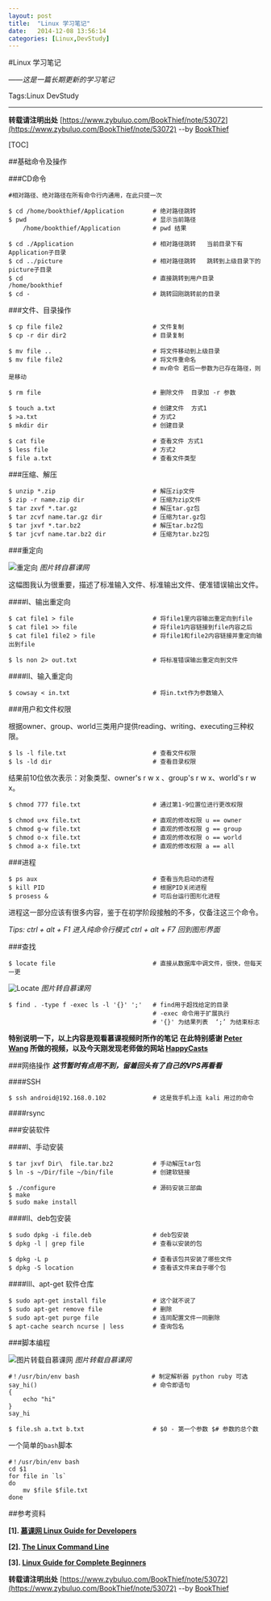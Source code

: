 ```yaml
---
layout: post
title:  "Linux 学习笔记"
date:   2014-12-08 13:56:14
categories: [Linux,DevStudy]
---
```

#Linux 学习笔记

_——这是一篇长期更新的学习笔记_

Tags:Linux DevStudy

---
**转载请注明出处** [https://www.zybuluo.com/BookThief/note/53072](https://www.zybuluo.com/BookThief/note/53072)  --by [BookThief](http://weibo.com/nonboat/)

[TOC]

##基础命令及操作

###CD命令

    #相对路径、绝对路径在所有命令行内通用，在此只提一次
    
    $ cd /home/bookthief/Application        # 绝对路径跳转
    $ pwd                                   # 显示当前路径
        /home/bookthief/Application         # pwd 结果
        
    $ cd ./Application                      # 相对路径跳转   当前目录下有Application子目录
    $ cd ../picture                         # 相对路径跳转   跳转到上级目录下的picture子目录
    $ cd                                    # 直接跳转到用户目录 /home/bookthief
    $ cd -                                  # 跳转回刚跳转前的目录

###文件、目录操作

    $ cp file file2                         # 文件复制
    $ cp -r dir dir2                        # 目录复制
    
    $ mv file ..                            # 将文件移动到上级目录
    $ mv file file2                         # 将文件重命名
                                            # mv命令 若后一参数为已存在路径，则是移动
                                            
    $ rm file                               # 删除文件  目录加 -r 参数
    
    $ touch a.txt                           # 创建文件  方式1
    $ >a.txt                                # 方式2
    $ mkdir dir                             # 创建目录
    
    $ cat file                              # 查看文件 方式1
    $ less file                             # 方式2
    $ file a.txt                            # 查看文件类型
    
###压缩、解压

    $ unzip *.zip                           # 解压zip文件
    $ zip -r name.zip dir                   # 压缩为zip文件
    $ tar zxvf *.tar.gz                     # 解压tar.gz包
    $ tar zcvf name.tar.gz dir              # 压缩为tar.gz包
    $ tar jxvf *.tar.bz2                    # 解压tar.bz2包
    $ tar jcvf name.tar.bz2 dir             # 压缩为tar.bz2包

###重定向

![重定向](https://raw.githubusercontent.com/BookThief-D/pictures/master/Linux/Redirect.jpg  "图片转自慕课网")
*图片转自慕课网*

这幅图我认为很重要，描述了标准输入文件、标准输出文件、便准错误输出文件。

####I、输出重定向
    
    $ cat file1 > file                      # 将file1里内容输出重定向到file
    $ cat file1 >> file                     # 将file1内容链接到file内容之后
    $ cat file1 file2 > file                # 将file1和file2内容链接并重定向输出到file
    
    $ ls non 2> out.txt                     # 将标准错误输出重定向到文件

####II、输入重定向

    $ cowsay < in.txt                       # 将in.txt作为参数输入
    
###用户和文件权限

根据owner、group、world三类用户提供reading、writing、executing三种权限。

    $ ls -l file.txt                        # 查看文件权限
    $ ls -ld dir                            # 查看目录权限

结果前10位依次表示：对象类型、owner's r w x 、group's r w x、world's r w x。

    $ chmod 777 file.txt                    # 通过第1-9位置位进行更改权限
    
    $ chmod u+x file.txt                    # 直观的修改权限 u == owner
    $ chmod g-w file.txt                    # 直观的修改权限 g == group
    $ chmod o-x file.txt                    # 直观的修改权限 o == world
    $ chmod a-x file.txt                    # 直观的修改权限 a == all
    
###进程

    $ ps aux                                # 查看当先启动的进程
    $ kill PID                              # 根据PID关闭进程
    $ prosess &                             # 可后台运行图形化进程

进程这一部分应该有很多内容，鉴于在初学阶段接触的不多，仅备注这三个命令。

_Tips: ctrl + alt + F1 进入纯命令行模式 ctrl + alt + F7 回到图形界面_

###查找

    $ locate file                           # 直接从数据库中调文件，很快，但每天一更

![Locate](https://raw.githubusercontent.com/BookThief-D/pictures/master/Linux/locate.jpg "图片转自慕课网")
*图片转自慕课网*

    $ find . -type f -exec ls -l '{}' ';'   # find用于超找给定的目录
                                            # -exec 命令用于扩展执行 
                                            # '{}' 为结果列表  ‘;’ 为结束标志

**特别说明一下，以上内容是观看慕课视频时所作的笔记**
**在此特别感谢 [Peter Wang](https://github.com/happypeter) 所做的视频，以及今天刚发现老师做的网站 [HappyCasts](http://happycasts.net/)**
    
###网络操作
***这节暂时有点用不到，留着回头有了自己的VPS再看看***

####SSH

    $ ssh android@192.168.0.102             # 这是我手机上连 kali 用过的命令

####rsync


###安装软件

####I、手动安装

    $ tar jxvf Dir\  file.tar.bz2           # 手动解压tar包
    $ ln -s ~/Dir/file ~/bin/file           # 创建软链接
    
    $ ./configure                           # 源码安装三部曲
    $ make
    $ sudo make install

####II、deb包安装

    $ sudo dpkg -i file.deb                 # deb包安装
    $ dpkg -l | grep file                   # 查看以安装的包
    
    $ dpkg -L p                             # 查看该包共安装了哪些文件
    $ dpkg -S location                      # 查看该文件来自于哪个包

####III、apt-get 软件仓库

    $ sudo apt-get install file             # 这个就不说了
    $ sudo apt-get remove file              # 删除
    $ sudo apt-get purge file               # 连同配置文件一同删除
    $ apt-cache search ncurse | less        # 查询包名

###脚本编程

![图片转载自慕课网](https://raw.githubusercontent.com/BookThief-D/pictures/master/Linux/Shell.jpg)
_图片转载自慕课网_

    #！/usr/bin/env bash                    # 制定解析器 python ruby 可选
    say_hi()                                # 命令即语句
    {
        echo "hi"
    }
    say_hi
    
    $ file.sh a.txt b.txt                   # $0 - 第一个参数 $# 参数的总个数
    
一个简单的`bash`脚本

    #！/usr/bin/env bash
    cd $1
    for file in `ls`
    do
        mv $file $file.txt
    done

##参考资料

**[1]. [慕课网 Linux Guide for Developers](http://www.imooc.com/learn/181)**

**[2]. [The Linux Command Line](http://billie66.github.io/TLCL/)**

**[3]. [Linux Guide for Complete Beginners](http://happypeter.github.io/LGCB/)**

**转载请注明出处** [https://www.zybuluo.com/BookThief/note/53072](https://www.zybuluo.com/BookThief/note/53072)  --by [BookThief](http://weibo.com/nonboat/)
    
    
    
    
    



